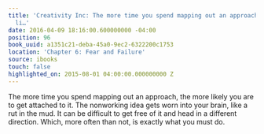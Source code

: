 ```yaml
---
title: 'Creativity Inc: The more time you spend mapping out an approach, the more
  li…'
date: 2016-04-09 18:16:00.600000000 -04:00
position: 96
book_uuid: a1351c21-deba-45a0-9ec2-6322200c1753
location: 'Chapter 6: Fear and Failure'
source: ibooks
touch: false
highlighted_on: 2015-08-01 04:00:00.000000000 Z
---
```


The more time you spend mapping out an approach, the more likely you are to get attached to it. The nonworking idea gets worn into your brain, like a rut in the mud. It can be difficult to get free of it and head in a different direction. Which, more often than not, is exactly what you must do.